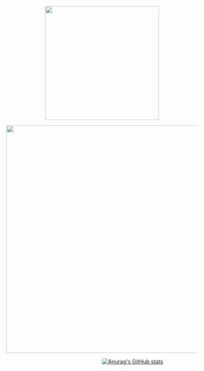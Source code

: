 <a href="https://yasservanshalash.github.io">
<p align="center">
<img src="https://i.ibb.co/b1QqR6W/laptop-wave.png" width="300"/>
</p>
 
<p align="center">
<img src="https://i.ibb.co/4gjrj8M/Screenshot-2023-02-16-at-00-34-54.png" width="600"/>
</p>

</a>

<!-- &nbsp; &nbsp; &nbsp; &nbsp; &nbsp; &nbsp; &nbsp; &nbsp; &nbsp; &nbsp; &nbsp; &nbsp; &nbsp; &nbsp; &nbsp; &nbsp; &nbsp; &nbsp; &nbsp; &nbsp; &nbsp; &nbsp; &nbsp; &nbsp; &nbsp; &nbsp; &nbsp; &nbsp; &nbsp; &nbsp; &nbsp; &nbsp; &nbsp; &nbsp; &nbsp; &nbsp; &nbsp; [![Typing SVG](https://readme-typing-svg.demolab.com?font=Fira+Code&pause=1000&color=6ED4D4&width=435&lines=Friendly+neighborhood+fullstack+dev;Down+for+drinks+and+Mario+Kart;Need+more+Caffiene)](https://git.io/typing-svg)
 -->
 &nbsp; &nbsp; &nbsp; &nbsp; &nbsp; &nbsp; &nbsp; &nbsp; &nbsp; &nbsp; &nbsp; &nbsp; &nbsp; &nbsp; &nbsp; &nbsp; &nbsp; &nbsp; &nbsp; &nbsp; &nbsp; &nbsp; &nbsp; &nbsp; &nbsp; &nbsp; &nbsp; &nbsp; &nbsp; &nbsp; &nbsp; &nbsp;  [![Anurag's GitHub stats](https://github-readme-stats.vercel.app/api?username=yasservanshalash&show_icons=true&bg_color=00000000&title_color=70d4d4&icon_color=70d4d4&hide_border=true)](https://github.com/yasservanshalash/github-readme-stats)

